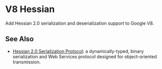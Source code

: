 # V8 Hessian

Add Hessian 2.0 serialization and deserialization support to Google V8.

## See Also

* [Hessian 2.0 Serialization Protocol](http://hessian.caucho.com/doc/hessian-serialization.html): a dynamically-typed, binary serialization and Web Services protocol designed for object-oriented transmission.
